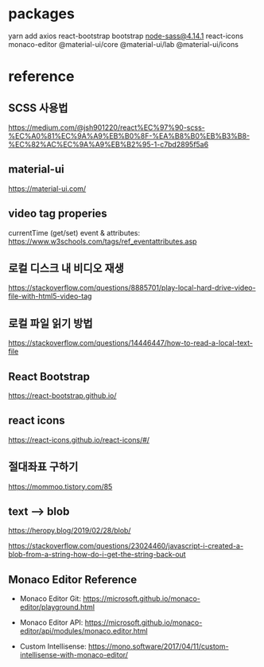 # packages
yarn add axios react-bootstrap bootstrap node-sass@4.14.1 react-icons monaco-editor @material-ui/core @material-ui/lab @material-ui/icons


# reference

## SCSS 사용법
https://medium.com/@jsh901220/react%EC%97%90-scss-%EC%A0%81%EC%9A%A9%EB%B0%8F-%EA%B8%B0%EB%B3%B8-%EC%82%AC%EC%9A%A9%EB%B2%95-1-c7bd2895f5a6


## material-ui
https://material-ui.com/


## video tag properies
currentTime (get/set)
event & attributes: https://www.w3schools.com/tags/ref_eventattributes.asp

## 로컬 디스크 내 비디오 재생
https://stackoverflow.com/questions/8885701/play-local-hard-drive-video-file-with-html5-video-tag


## 로컬 파일 읽기 방법
https://stackoverflow.com/questions/14446447/how-to-read-a-local-text-file


## React Bootstrap
https://react-bootstrap.github.io/


## react icons
https://react-icons.github.io/react-icons/#/


## 절대좌표 구하기
https://mommoo.tistory.com/85


## text --> blob
https://heropy.blog/2019/02/28/blob/

https://stackoverflow.com/questions/23024460/javascript-i-created-a-blob-from-a-string-how-do-i-get-the-string-back-out



## Monaco Editor Reference
- Monaco Editor Git: https://microsoft.github.io/monaco-editor/playground.html
- Monaco Editor API: https://microsoft.github.io/monaco-editor/api/modules/monaco.editor.html

- Custom Intellisense: https://mono.software/2017/04/11/custom-intellisense-with-monaco-editor/
